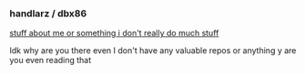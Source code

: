 ### handlarz / dbx86

<a href="https://dbg.handlarz.dev">stuff about me or something i don't really do much stuff</a>

Idk why are you there even I don't have any valuable repos or anything y are you even reading that

